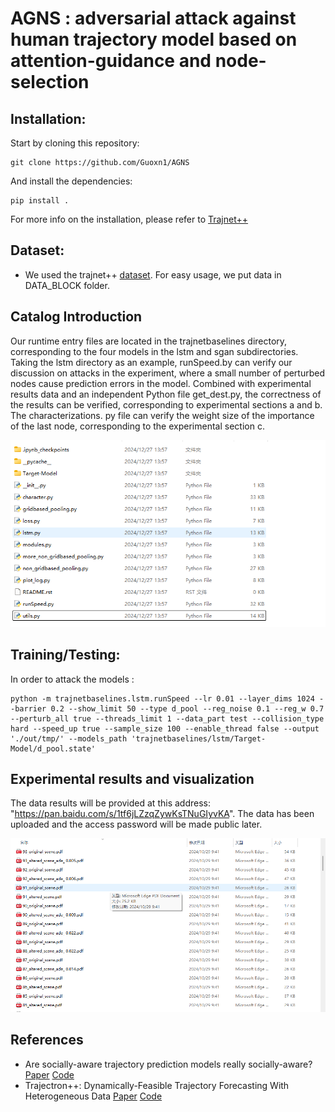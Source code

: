 # AGNS : adversarial attack against human trajectory model based on attention-guidance and node-selection

## Installation:

Start by cloning this repository:
```
git clone https://github.com/Guoxn1/AGNS
```

And install the dependencies:
```
pip install .
```
For more info on the installation, please refer to [Trajnet++](https://thedebugger811.github.io/posts/2020/03/intro_trajnetpp/)

## Dataset:

  * We used the trajnet++ [dataset](https://github.com/vita-epfl/trajnetplusplusdata/releases/tag/v4.0). For easy usage, we put data in DATA_BLOCK folder.

## Catalog Introduction

Our runtime entry files are located in the trajnetbaselines directory, corresponding to the four models in the lstm and sgan subdirectories. Taking the lstm directory as an example, runSpeed.by can verify our discussion on attacks in the experiment, where a small number of perturbed nodes cause prediction errors in the model. Combined with experimental results data and an independent Python file get_dest.py, the correctness of the results can be verified, corresponding to experimental sections a and b. The characterizations. py file can verify the weight size of the importance of the last node, corresponding to the experimental section c.

![image-20241227141021204](README/image-20241227141021204.png)

## Training/Testing:

In order to attack the models :
```
python -m trajnetbaselines.lstm.runSpeed --lr 0.01 --layer_dims 1024 --barrier 0.2 --show_limit 50 --type d_pool --reg_noise 0.1 --reg_w 0.7 --perturb_all true --threads_limit 1 --data_part test --collision_type hard --speed_up true --sample_size 100 --enable_thread false --output './out/tmp/' --models_path 'trajnetbaselines/lstm/Target-Model/d_pool.state'
```
## Experimental results and visualization

The data results will be provided at this address: "https://pan.baidu.com/s/1tf6jLZzqZywKsTNuGIyvKA". The data has been uploaded and the access password will be made public later.

![image-20241227141444556](README/image-20241227141444556.png)

## References

* Are socially-aware trajectory prediction models really socially-aware? [Paper](https://arxiv.org/abs/2108.10879) [Code](https://github.com/vita-epfl/s-attack)
* Trajectron++: Dynamically-Feasible Trajectory Forecasting With Heterogeneous Data [Paper](https://link.springer.com/chapter/10.1007/978-3-030-58523-5_40) [Code](https://github.com/StanfordASL/Trajectron-plus-plus)


